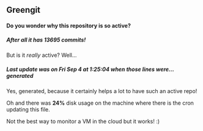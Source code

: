 ## Greengit

#### Do you wonder why this repository is so active?

##### After all it has 13695 commits!

But is it *really* active? Well...

##### Last update was on Fri Sep 4 at 1:25:04 when those lines were... generated

Yes, generated, because it certainly helps a lot to have such an active repo!

Oh and there was **24%** disk usage on the machine
where there is the cron updating this file.

Not the best way to monitor a VM in the cloud but it works! :)

